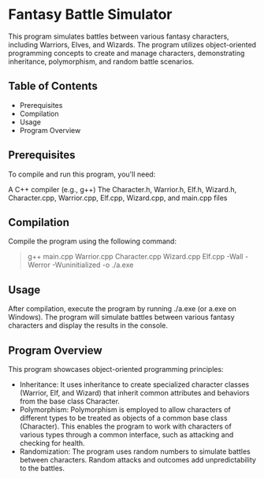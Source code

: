 # Fantasy Battle Simulator
This program simulates battles between various fantasy characters, including Warriors, Elves, and Wizards. The program utilizes object-oriented programming concepts to create and manage characters, demonstrating inheritance, polymorphism, and random battle scenarios.

## Table of Contents
- Prerequisites
- Compilation
- Usage
- Program Overview

## Prerequisites
To compile and run this program, you'll need:

A C++ compiler (e.g., g++)
The Character.h, Warrior.h, Elf.h, Wizard.h, Character.cpp, Warrior.cpp, Elf.cpp, Wizard.cpp, and main.cpp files

## Compilation
Compile the program using the following command:

>	g++ main.cpp Warrior.cpp Character.cpp Wizard.cpp Elf.cpp -Wall -Werror -Wuninitialized -o ./a.exe

## Usage
After compilation, execute the program by running ./a.exe (or a.exe on Windows). The program will simulate battles between various fantasy characters and display the results in the console.

## Program Overview
This program showcases object-oriented programming principles:
- Inheritance: It uses inheritance to create specialized character classes (Warrior, Elf, and Wizard) that inherit common attributes and behaviors from the base class Character.
- Polymorphism: Polymorphism is employed to allow characters of different types to be treated as objects of a common base class (Character). This enables the program to work with characters of various types through a common interface, such as attacking and checking for health.
- Randomization: The program uses random numbers to simulate battles between characters. Random attacks and outcomes add unpredictability to the battles.